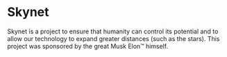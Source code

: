 # Skynet

Skynet is a project to ensure that humanity can control its potential and to allow our technology to expand greater distances (such as the stars).
This project was sponsored by the great Musk Elon:tm: himself.
